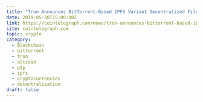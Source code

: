 ```yaml
---
title: "Tron Announces BitTorrent-Based IPFS Variant Decentralized File System Protocol"
date: 2019-05-30T15:00:00Z
link: https://cointelegraph.com/news/tron-announces-bittorrent-based-ipfs-variant-decentralized-file-system-protocol?utm_medium=RSS&utm_source=hune
site: cointelegraph.com
topic: crypto
category:
  - Blockchain
  - bittorrent
  - tron
  - altcoin
  - p2p
  - ipfs
  - cryptocurrencies
  - decentralization
draft: false
---
```

